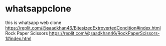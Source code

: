 # whatsappclone
this is whatsapp web clone
https://replit.com/@saadkhan46/BitesizedExtrovertedCondition#index.html
Rock Paper Scissors https://replit.com/@saadkhan46/RockPaperScissors-1#index.html
